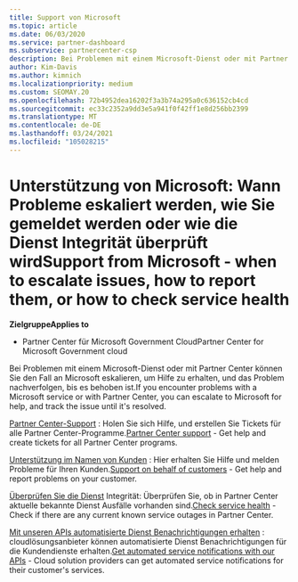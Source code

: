 ```yaml
---
title: Support von Microsoft
ms.topic: article
ms.date: 06/03/2020
ms.service: partner-dashboard
ms.subservice: partnercenter-csp
description: Bei Problemen mit einem Microsoft-Dienst oder mit Partner Center können Sie den Fall an Microsoft eskalieren, um Hilfe zu erhalten, und das Problem nachverfolgen, bis es behoben ist.
author: Kim-Davis
ms.author: kimnich
ms.localizationpriority: medium
ms.custom: SEOMAY.20
ms.openlocfilehash: 72b4952dea16202f3a3b74a295a0c636152cb4cd
ms.sourcegitcommit: ec33c2352a9dd3e5a941f0f42ff1e8d256bb2399
ms.translationtype: MT
ms.contentlocale: de-DE
ms.lasthandoff: 03/24/2021
ms.locfileid: "105028215"
---
```

# <a name="support-from-microsoft---when-to-escalate-issues-how-to-report-them-or-how-to-check-service-health"></a><span data-ttu-id="7b6ee-103">Unterstützung von Microsoft: Wann Probleme eskaliert werden, wie Sie gemeldet werden oder wie die Dienst Integrität überprüft wird</span><span class="sxs-lookup"><span data-stu-id="7b6ee-103">Support from Microsoft - when to escalate issues, how to report them, or how to check service health</span></span>

<span data-ttu-id="7b6ee-104">**Zielgruppe**</span><span class="sxs-lookup"><span data-stu-id="7b6ee-104">**Applies to**</span></span>

- <span data-ttu-id="7b6ee-105">Partner Center für Microsoft Government Cloud</span><span class="sxs-lookup"><span data-stu-id="7b6ee-105">Partner Center for Microsoft Government cloud</span></span>

<span data-ttu-id="7b6ee-106">Bei Problemen mit einem Microsoft-Dienst oder mit Partner Center können Sie den Fall an Microsoft eskalieren, um Hilfe zu erhalten, und das Problem nachverfolgen, bis es behoben ist.</span><span class="sxs-lookup"><span data-stu-id="7b6ee-106">If you encounter problems with a Microsoft service or with Partner Center, you can escalate to Microsoft for help, and track the issue until it's resolved.</span></span>

<span data-ttu-id="7b6ee-107">[Partner Center-Support](report-problems-with-partner-center.md) : Holen Sie sich Hilfe, und erstellen Sie Tickets für alle Partner Center-Programme.</span><span class="sxs-lookup"><span data-stu-id="7b6ee-107">[Partner Center support](report-problems-with-partner-center.md) - Get help and create tickets for all Partner Center programs.</span></span>

<span data-ttu-id="7b6ee-108">[Unterstützung im Namen von Kunden](report-problems-on-behalf-of-a-customer.md) : Hier erhalten Sie Hilfe und melden Probleme für Ihren Kunden.</span><span class="sxs-lookup"><span data-stu-id="7b6ee-108">[Support on behalf of customers](report-problems-on-behalf-of-a-customer.md) - Get help and report problems on your customer.</span></span>

<span data-ttu-id="7b6ee-109">[Überprüfen Sie die Dienst](check-service-health.md) Integrität: Überprüfen Sie, ob in Partner Center aktuelle bekannte Dienst Ausfälle vorhanden sind.</span><span class="sxs-lookup"><span data-stu-id="7b6ee-109">[Check service health](check-service-health.md) - Check if there are any current known service outages in Partner Center.</span></span>

<span data-ttu-id="7b6ee-110">[Mit unseren APIs automatisierte Dienst Benachrichtigungen erhalten](get-automated-service-notifications-with-our-apis.md) : cloudlösungsanbieter können automatisierte Dienst Benachrichtigungen für die Kundendienste erhalten.</span><span class="sxs-lookup"><span data-stu-id="7b6ee-110">[Get automated service notifications with our APIs](get-automated-service-notifications-with-our-apis.md) - Cloud solution providers can get automated service notifications for their customer's services.</span></span>


 

 



